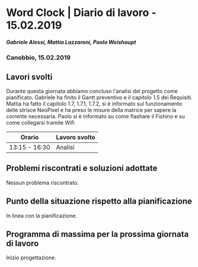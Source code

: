 # Word Clock | Diario di lavoro - 15.02.2019
##### Gabriele Alessi, Mattia Lazzaroni, Paolo Weishaupt
### Canobbio, 15.02.2019

## Lavori svolti
Durante questa giornata abbiamo concluso l'analisi del progetto come pianificato.
Gabriele ha finito il Gantt preventivo e il capitolo 1.5 dei Requisiti.
Mattia ha fatto il capitolo 1.7, 1.7.1, 1.7.2, si è informato sul funzionamento delle strisce NeoPixel e ha preso le misure della matrice per sapere la corrente necessaria.
Paolo si è informato su come flashare il Fishino e su come collegarsi tramite Wifi

|Orario        |Lavoro svolto                 |
|--------------|------------------------------|
|13:15 - 16:30 |Analisi                       |

##  Problemi riscontrati e soluzioni adottate
Nessun problema riscontrato.
##  Punto della situazione rispetto alla pianificazione
In linea con la pianificazione.
## Programma di massima per la prossima giornata di lavoro
Inizio progettazione.
